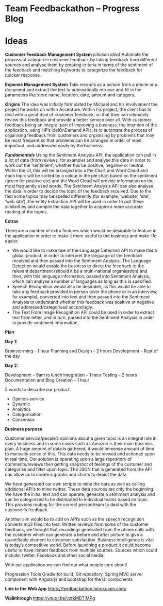 # Team Feedbackathon – Progress Blog

# Ideas
<strong> Customer Feedback Management System </strong> <em>(chosen idea)</em>
Automate the process of categorize customer feedback by taking feedback from different sources and analyse them by creating criteria in terms of the sentiment of the feedback and matching keywords to categorize the feedback for quicker response.

<strong>Expense Management System</strong>
Take receipts as a picture from a phone or a document and extract the text to automatically retrieve and fill in the parameters like store name, location, date, amount and category.

<em><strong>Origins</strong></em>
The idea was initially formulated by Michael and his involvement the project he works on within Accenture. Within his project, the client has to deal with a great deal of customer feedback, so that they can ultimately review this feedback and provide a better service over all. With customer feedback being an integral part of improving a business, the intention of the application, using HP’s IdolOnDemand APIs, is to automate the process of organising feedback from customers and organising by problems that may be most frequent so that problems can be arranged in order of most important, and addressed easily by the business.

<em><strong>Fundamentals</strong></em>
Using the Sentiment Analysis API, the application can pull in a lot of data (from reviews, for example) and analyse this data in order to work out the ‘sentiment’, whether this be positive, negative or neutral. Within the UI, this will be arranged into a Pie Chart and Word Cloud and each topic will be sorted by a colour in the pie chart based on the sentiment (green for positive etc) and the Word Cloud will provide information on the most frequently used words. The Sentiment Analysis API can also analyse the data in order to decide the topic of the feedback received. Due to the fact some topics may be spelled differently (for example, ‘website’, ‘site’, ‘web site’), the Entity Extraction API will be used in order to pull these similarities and compile the data together to acquire a more accurate reading of the topics.

<strong>Extras</strong>

There are a number of extra features which would be desirable to feature in the application in order to make it more useful to the business and make life easier. 
- We would like to make use of the Language Detection API to make this a global product, in order to interpret the language of the feedback received and then passed into the Sentiment Analysis. The Language Detection would enable the business to direct the feedback to the relevant department (should it be a multi-national organisation) and then, with this language information, passed into Sentiment Analysis, which can analyse a number of languages as long as this is specified.
- Speech Recognition would also be desirable, as this would be able to take any feedback provided in person (over the phone or in an interview, for example), converted into text and then passed into the Sentiment Analysis to understand whether this feedback was positive or negative and addressed/categorised accordingly.
- The Text From Image Recognition API could be used in order to extract text from letter, and in turn, parsed into the Sentiment Analysis in order to provide sentiment information.

<strong>Plan</strong>


<strong>Day 1:</strong>

Brainstorming – 1 hour
Planning and Design – 2 hours
Development – Rest of the day

<strong>Day 2:</strong>

Development – 9am to lunch
Integration – 1 hour
Testing – 2 hours
Documentation and Blog Creation – 1 hour

5 words to describe our product

-	Opinion-service
-	Dynamic
-	Analytics
-	Categorisation
-	Consensus 

<strong>Business purpose</strong>

Customer service/people’s opinions about a given topic is an integral role in every business and in some cases such as Amazon is their main business plan. A huge amount of data is gathered, it would immense amount of time to manually sense of this. This data needs to be viewed and actioned upon in real time. Our solution is operating upon a large repository of comments/reviews then getting snapshot of feelings of the customer and categorise and filter upon topic. The JSON that is generated from the API can allow us to create a graphs and charts to depict the data.

We have generated our own scripts to mine the data as well as calling additional API’s to mine twitter. These data sources are only the beginning. We have the initial text and can operate, generate a sentiment analysis and can be categorised to be distributed to individual teams based on topic. This provides routing for the correct person/team to deal with the customer’s feedback.

Another aim would be to add on API’s such as the speech recognition converts mp3 files into text. Written reviews form some of the customer feedback, we thought that recordings generated from the phone calls with the customer which can generate a before and after picture to give a quantifiable element to customer satisfaction.
Business intelligence is vital is today’s competitive world. Before launching a product it could become useful to have instant feedback from multiple sources. Sources which could include; twitter, Facebook and other social media. 

With our application we can find out what people care about!



Progression
Tools
Gradle for build, Git repository, Spring MVC server component with Angularjs and bootstrap for the UI components

<strong>Link to the Web App</strong>
https://feedbackathon.herokuapp.com/

<strong>Walkthrough</strong>
https://youtu.be/vzfkMDTIMPg

